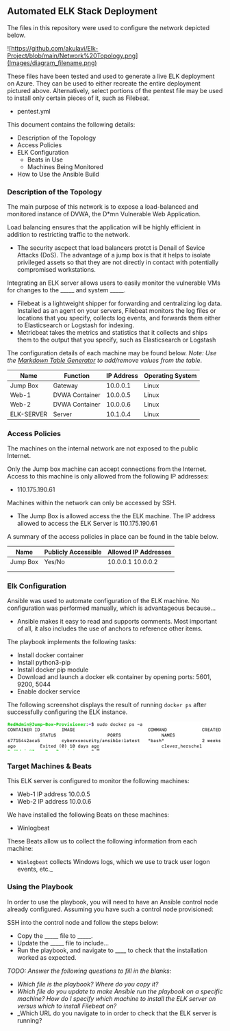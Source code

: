 ## Automated ELK Stack Deployment

The files in this repository were used to configure the network depicted below.

![https://github.com/akulavi/Elk-Project/blob/main/Network%20Topology.png](Images/diagram_filename.png)

These files have been tested and used to generate a live ELK deployment on Azure. They can be used to either recreate the entire deployment pictured above. Alternatively, select portions of the pentest file may be used to install only certain pieces of it, such as Filebeat.

  - pentest.yml

This document contains the following details:
- Description of the Topology
- Access Policies
- ELK Configuration
  - Beats in Use
  - Machines Being Monitored
- How to Use the Ansible Build


### Description of the Topology

The main purpose of this network is to expose a load-balanced and monitored instance of DVWA, the D*mn Vulnerable Web Application.

Load balancing ensures that the application will be highly efficient in addition to restricting traffic to the network.
- The security ascpect that load balancers protct is Denail of Sevice Attacks (DoS). The advantage of a jump box is that it helps to isolate privileged assets so that they are not directly in contact with potentially compromised workstations.

Integrating an ELK server allows users to easily monitor the vulnerable VMs for changes to the _____ and system _____.
- Filebeat is a lightweight shipper for forwarding and centralizing log data. Installed as an agent on your servers, Filebeat monitors the log files or locations that you specify, collects log events, and forwards them either to Elasticsearch or Logstash for indexing.
- Metricbeat takes the metrics and statistics that it collects and ships them to the output that you specify, such as Elasticsearch or Logstash

The configuration details of each machine may be found below.
_Note: Use the [Markdown Table Generator](http://www.tablesgenerator.com/markdown_tables) to add/remove values from the table_.

| Name          | Function      | IP Address | Operating System |
|---------------|---------------|------------|------------------|
| Jump Box      | Gateway       | 10.0.0.1   | Linux            |
| Web-1         | DVWA Container| 10.0.0.5   | Linux            |
| Web-2         | DVWA Container| 10.0.0.6   | Linux            |
| ELK-SERVER    | Server        | 10.1.0.4   | Linux            |

### Access Policies

The machines on the internal network are not exposed to the public Internet. 

Only the Jump box machine can accept connections from the Internet. Access to this machine is only allowed from the following IP addresses:
- 110.175.190.61

Machines within the network can only be accessed by SSH.
- The Jump Box is allowed access the the ELK machine. The IP address allowed to access the ELK Server is 110.175.190.61

A summary of the access policies in place can be found in the table below.

| Name     | Publicly Accessible | Allowed IP Addresses |
|----------|---------------------|----------------------|
| Jump Box | Yes/No              | 10.0.0.1 10.0.0.2    |
|          |                     |                      |
|          |                     |                      |

### Elk Configuration

Ansible was used to automate configuration of the ELK machine. No configuration was performed manually, which is advantageous because...
- Ansible makes it easy to read and supports comments. Most important of all, it also includes the use of anchors to reference other items.

The playbook implements the following tasks:
- Install docker container 
- Install python3-pip
- Install docker pip module
- Download and launch a docker elk container by opening ports: 5601, 9200, 5044
- Enable docker service

The following screenshot displays the result of running `docker ps` after successfully configuring the ELK instance.

![TODO: Update the path with the name of your screenshot of docker ps output](Images/docker_ps_output.png)

### Target Machines & Beats
This ELK server is configured to monitor the following machines:
- Web-1 IP address 10.0.0.5
- Web-2 IP address 10.0.0.6

We have installed the following Beats on these machines:
- Winlogbeat

These Beats allow us to collect the following information from each machine:
- `Winlogbeat` collects Windows logs, which we use to track user logon events, etc._

### Using the Playbook
In order to use the playbook, you will need to have an Ansible control node already configured. Assuming you have such a control node provisioned: 

SSH into the control node and follow the steps below:
- Copy the _____ file to _____.
- Update the _____ file to include...
- Run the playbook, and navigate to ____ to check that the installation worked as expected.

_TODO: Answer the following questions to fill in the blanks:_
- _Which file is the playbook? Where do you copy it?_
- _Which file do you update to make Ansible run the playbook on a specific machine? How do I specify which machine to install the ELK server on versus which to install Filebeat on?_
- _Which URL do you navigate to in order to check that the ELK server is running?
